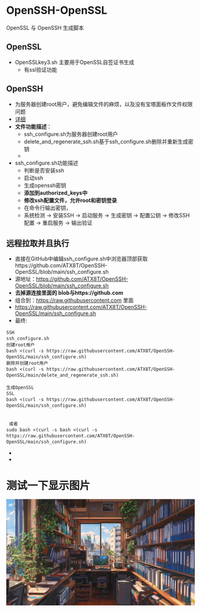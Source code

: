 # OpenSSH-OpenSSL
OpenSSL 与 OpenSSH 生成脚本

## OpenSSL
- OpenSSLkey3.sh  主要用于OpenSSL自签证书生成
  - 有ssl验证功能


## OpenSSH
- 为服务器创建root用户，避免编辑文件的麻烦，以及没有宝塔面板作文件权限问题
- [详细](./SSH/README.md)
- **文件功能描述**：
    - ssh_configure.sh为服务器创建root用户
    - delete_and_regenerate_ssh.sh基于ssh_configure.sh删除并重新生成密钥
    - 
- ssh_configure.sh功能描述
    - 判断是否安装ssh
    - 启动ssh
    - 生成openssh密钥
    - **添加到authorized_keys中**
    - **修改ssh配置文件，允许root和密钥登录**
    - 在命令行输出密钥，
    - 系统检测 → 安装SSH → 启动服务 → 生成密钥 → 配置公钥 → 修改SSH配置 → 重启服务 → 输出验证
## 远程拉取并且执行
- 直接在GitHub中编辑ssh_configure.sh中浏览器顶部获取https://github.com/ATX8T/OpenSSH-OpenSSL/blob/main/ssh_configure.sh
- 源地址：https://github.com/ATX8T/OpenSSH-OpenSSL/blob/main/ssh_configure.sh
- **去掉源连接里面的 blob与https://github.com**
- 组合到：https://raw.githubusercontent.com 里面
- https://raw.githubusercontent.com/ATX8T/OpenSSH-OpenSSL/main/ssh_configure.sh
- 最终:
```
SSH
ssh_configure.sh
创建root用户
bash <(curl -s https://raw.githubusercontent.com/ATX8T/OpenSSH-OpenSSL/main/ssh_configure.sh)
删除并创建root用户
bash <(curl -s https://raw.githubusercontent.com/ATX8T/OpenSSH-OpenSSL/main/delete_and_regenerate_ssh.sh)

生成OpenSSL
SSL
bash <(curl -s https://raw.githubusercontent.com/ATX8T/OpenSSH-OpenSSL/main/ssh_configure.sh)


 或者
sudo bash <(curl -s bash <(curl -s https://raw.githubusercontent.com/ATX8T/OpenSSH-OpenSSL/main/ssh_configure.sh)
```


-
-

# 测试一下显示图片
![测试一下显示图片](./SSH/img/haha/niuh1.png)

